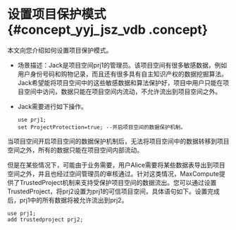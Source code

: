 # 设置项目保护模式 {#concept_yyj_jsz_vdb .concept}

本文向您介绍如何设置项目保护模式。

-   场景描述：Jack是项目空间prj1的管理员。该项目空间有很多敏感数据，例如用户身份号码和购物记录，而且还有很多具有自主知识产权的数据挖掘算法。Jack希望能将项目空间中的这些敏感数据和算法保护好，项目中用户只能在项目空间中访问，数据只能在项目空间内流动，不允许流出到项目空间之外。
-   Jack需要进行如下操作。

    ``` {#codeblock_wso_ta7_93c}
    use prj1;
    set ProjectProtection=true; --开启项目空间的数据保护机制。
    ```


当项目空间开启项目空间的数据保护机制后，无法将项目空间中的数据转移到项目空间之外，所有的数据只能在项目空间内部流动。

但是在某些情况下，可能由于业务需要，用户Alice需要将某些数据表导出到项目空间之外，并且也经过空间管理员的审核通过。针对这类情况，MaxCompute提供了TrustedProject机制来支持受保护项目空间的数据流出。您可以通过设置TrustedProject，将prj2设置为prj1的可信项目空间，具体语句如下。设置完成后，prj1中的所有数据将被允许流出到prj2。

``` {#codeblock_ift_7mg_hmi}
use prj1;
add trustedproject prj2;
```


